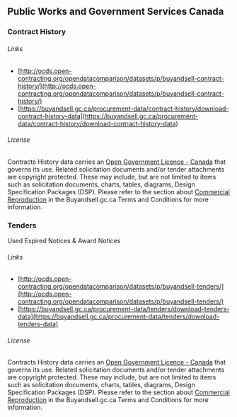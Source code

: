## Public Works and Government Services Canada

### Contract History

###### Links
* [http://ocds.open-contracting.org/opendatacomparison/datasets/p/buyandsell-contract-history/](http://ocds.open-contracting.org/opendatacomparison/datasets/p/buyandsell-contract-history/)
* [https://buyandsell.gc.ca/procurement-data/contract-history/download-contract-history-data](https://buyandsell.gc.ca/procurement-data/contract-history/download-contract-history-data)

###### License
Contracts History data carries an [Open Government Licence - Canada](http://data.gc.ca/eng/open-government-licence-canada) that governs its use. Related solicitation documents and/or tender attachments are copyright protected. These may include, but are not limited to items such as solicitation documents, charts, tables, diagrams, Design Specification Packages (DSP). Please refer to the section about [Commercial Reproduction](https://buyandsell.gc.ca/terms-and-conditions#ownership-and-use) in the Buyandsell.gc.ca Terms and Conditions for more information.

### Tenders
Used Expired Notices & Award Notices

###### Links
* [http://ocds.open-contracting.org/opendatacomparison/datasets/p/buyandsell-tenders/](http://ocds.open-contracting.org/opendatacomparison/datasets/p/buyandsell-tenders/)
* [https://buyandsell.gc.ca/procurement-data/tenders/download-tenders-data](https://buyandsell.gc.ca/procurement-data/tenders/download-tenders-data)

###### License
Contracts History data carries an [Open Government Licence - Canada](http://data.gc.ca/eng/open-government-licence-canada) that governs its use. Related solicitation documents and/or tender attachments are copyright protected. These may include, but are not limited to items such as solicitation documents, charts, tables, diagrams, Design Specification Packages (DSP). Please refer to the section about [Commercial Reproduction](https://buyandsell.gc.ca/terms-and-conditions#ownership-and-use) in the Buyandsell.gc.ca Terms and Conditions for more information.
